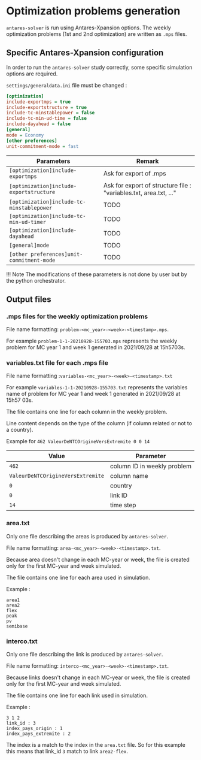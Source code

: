 # Optimization problems generation
`antares-solver` is run using Antares-Xpansion options. The weekly optimization problems (1st and 2nd optimization) are written as `.mps` files.

## Specific Antares-Xpansion configuration
In order to run the `antares-solver` study correctly, some 
specific simulation options are required.

`settings/generaldata.ini` file must be changed :

```ini
[optimization]
include-exportmps = true
include-exportstructure = true
include-tc-minstablepower = false
include-tc-min-ud-time = false
include-dayahead = false
[general]
mode = Economy
[other preferences]
unit-commitment-mode = fast
```

|Parameters|Remark|
|-----|-----|
|`[optimization]include-exportmps`| Ask for export of .mps | 
|`[optimization]include-exportstructure`| Ask for export of structure file : "variables.txt, area.txt, ..."|
|`[optimization]include-tc-minstablepower`| TODO| 
|`[optimization]include-tc-min-ud-timer`| TODO| 
|`[optimization]include-dayahead`| TODO| 
|`[general]mode`| TODO| 
|`[other preferences]unit-commitment-mode`| TODO| 

!!! Note
    The modifications of these parameters is not done by user but by the python orchestrator.

## Output files

### .mps files for the weekly optimization problems

File name formatting: `problem-<mc_year>-<week>-<timestamp>.mps`.

For example `problem-1-1-20210928-155703.mps` represents the weekly problem for MC year 1 and week 1 generated in 2021/09/28 at 15h5703s.

### variables.txt file for each .mps file

File name formatting :`variables-<mc_year>-<week>-<timestamp>.txt`

For example `variables-1-1-20210928-155703.txt` represents the variables name of problem for MC year 1 and week 1 generated in 2021/09/28 at 15h57 03s.

The file contains one line for each column in the weekly problem.

Line content depends on the type of the column (if column related or not to a country).

Example for `462 ValeurDeNTCOrigineVersExtremite 0 0 14`

|Value|Parameter|
|-----|-----|
|`462`| column ID in weekly problem | 
|`ValeurDeNTCOrigineVersExtremite`| column name|
|`0`| country| 
|`0`| link ID| 
|`14`| time step| 

### area.txt

Only one file describing the areas is produced by `antares-solver`.

File name formatting: `area-<mc_year>-<week>-<timestamp>.txt`.

Because area doesn't change in each MC-year or week, the file is created only for the first MC-year and week simulated.

The file contains one line for each area used in simulation.

Example :
```
area1
area2
flex
peak
pv
semibase
```

### interco.txt

Only one file describing the link is produced by `antares-solver`. 

File name formatting: `interco-<mc_year>-<week>-<timestamp>.txt`.

Because links doesn't change in each MC-year or week, the file is created only for the first MC-year and week simulated.

The file contains one line for each link used in simulation.

Example :
``` 
3 1 2
link_id : 3 
index_pays_origin : 1
index_pays_extremite : 2
```

The index is a match to the index in the `area.txt` file. So for this example this means that link_id `3` match to link `area2-flex`.
